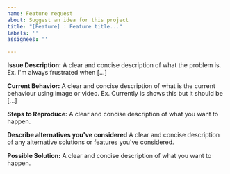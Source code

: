 ```yaml
---
name: Feature request
about: Suggest an idea for this project
title: "[Feature] : Feature title..."
labels: ''
assignees: ''

---
```


**Issue Description:**
A clear and concise description of what the problem is. Ex. I'm always frustrated when [...]

**Current Behavior:**
A clear and concise description of what is the current behaviour using image or video. Ex. Currently is shows this but it should be [...]

**Steps to Reproduce:**
A clear and concise description of what you want to happen.

**Describe alternatives you've considered**
A clear and concise description of any alternative solutions or features you've considered.

**Possible Solution:**
A clear and concise description of what you want to happen.